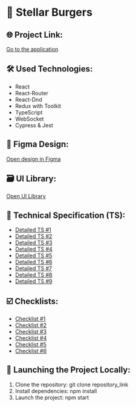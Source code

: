 # 🍔 Stellar Burgers

## 🌐 Project Link:
[Go to the application](https://funchosa.github.io/react-burger/index.html)

## 🛠 Used Technologies:
- React
- React-Router
- React-Dnd
- Redux with Toolkit
- TypeScript
- WebSocket
- Cypress & Jest

## 🎨 Figma Design:
[Open design in Figma](https://www.figma.com/file/zFGN2O5xktHl9VmoOieq5E/React-_-Проектные-задачи_external_link?type=design&node-id=0-1&mode=design&t=OB6cLF3tUR6mT5Mj-0)

## 🗃️ UI Library:
[Open UI Library](https://yandex-practicum.github.io/react-developer-burger-ui-components/docs/)
## 📄 Technical Specification (TS):
- [Detailed TS #1](https://code.s3.yandex.net/react/checklists-pdf/tz/react_tz1.pdf)
- [Detailed TS #2](https://code.s3.yandex.net/react/checklists-pdf/tz/react_tz2.pdf)
- [Detailed TS #3](https://code.s3.yandex.net/react/checklists-pdf/tz/react_tz3.pdf)
- [Detailed TS #4](https://code.s3.yandex.net/react/checklists-pdf/tz/react_tz4.pdf)
- [Detailed TS #5](https://code.s3.yandex.net/react/checklists-pdf/tz/react_tz5.pdf)
- [Detailed TS #6](https://code.s3.yandex.net/react/checklists-pdf/tz/react_tz6.pdf)
- [Detailed TS #7](https://code.s3.yandex.net/react/checklists-pdf/tz/react_tz7.pdf)
- [Detailed TS #8](https://code.s3.yandex.net/react/checklists-pdf/tz/react_tz8.pdf)
- [Detailed TS #9](https://code.s3.yandex.net/react/checklists-pdf/tz/react_tz9.pdf)


## ☑️ Checklists:
- [Checklist #1](https://code.s3.yandex.net/react/checklists-pdf/checklist-1.pdf)
- [Checklist #2](https://code.s3.yandex.net/react/checklists-pdf/checklist-2.pdf)
- [Checklist #3](https://code.s3.yandex.net/react/checklists-pdf/checklist-3.pdf)
- [Checklist #4](https://code.s3.yandex.net/react/checklists-pdf/checklist-4.pdf)
- [Checklist #5](https://code.s3.yandex.net/react/checklists-pdf/checklist-5.pdf)
- [Checklist #6](https://code.s3.yandex.net/react/checklists-pdf/checklist-6.pdf)

## 🚀 Launching the Project Locally:
1. Clone the repository: git clone repository_link
2. Install dependencies: npm install
3. Launch the project: npm start
